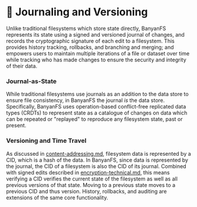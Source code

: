 # 📒 Journaling and Versioning

Unlike traditional filesystems which store state directly, BanyanFS represents its state using a signed and versioned journal of changes, and records the cryptographic signature of each edit to a filesystem. This provides history tracking, rollbacks, and branching and merging; and empowers users to maintain multiple iterations of a file or dataset over time while tracking who has made changes to ensure the security and integrity of their data.

### Journal-as-State

While traditional filesystems use journals as an addition to the data store to ensure file consistency, in BanyanFS the journal _is_  the data store. Specifically, BanyanFS uses operation-based conflict-free replicated data types (CRDTs) to represent state as a catalogue of changes on data which can be repeated or "replayed" to reproduce any filesystem state, past or present.

### Versioning and Time Travel

As discussed in [content-addressing.md](content-addressing.md "mention"), filesystem data is represented by a CID, which is a hash of the data. In BanyanFS, since data is represented by the journal, the CID of a filesystem is also the CID of its journal. Combined with signed edits described in [encryption-technical.md](encryption-technical.md "mention"), this means verifying a CID verifies the current state of the filesystem as well as all previous versions of that state. Moving to a previous state moves to a previous CID and thus version. History, rollbacks, and auditing are extensions of the same core functionality.
